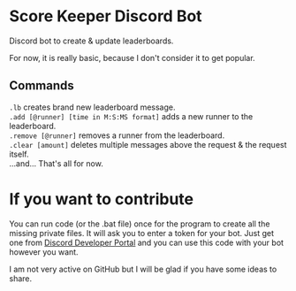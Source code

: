 # Score Keeper Discord Bot
Discord bot to create &amp; update leaderboards.

For now, it is really basic, because I don't consider it to get popular.

## Commands
`.lb` creates brand new leaderboard message.  
`.add [@runner] [time in M:S:MS format]` adds a new runner to the leaderboard.  
`.remove [@runner]` removes a runner from the leaderboard.  
`.clear [amount]` deletes multiple messages above the request & the request itself.  
...and... That's all for now.

# If you want to contribute
You can run code (or the .bat file) once for the program to create all the missing private files. It will ask you to enter a token for your bot. Just get one from [Discord Developer Portal](https://discord.com/developers/applications) and you can use this code with your bot however you want.

I am not very active on GitHub but I will be glad if you have some ideas to share.

